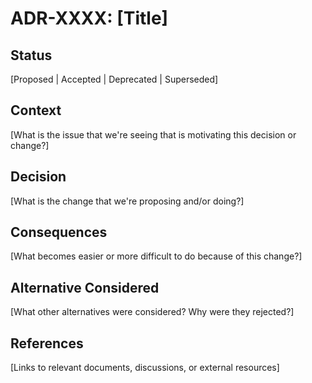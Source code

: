 # ADR-XXXX: [Title]

## Status
[Proposed | Accepted | Deprecated | Superseded]

## Context
[What is the issue that we're seeing that is motivating this decision or change?]

## Decision
[What is the change that we're proposing and/or doing?]

## Consequences
[What becomes easier or more difficult to do because of this change?]

## Alternative Considered
[What other alternatives were considered? Why were they rejected?]

## References
[Links to relevant documents, discussions, or external resources]